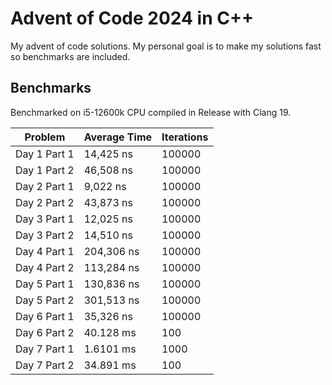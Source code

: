 # Advent of Code 2024 in C++

My advent of code solutions. My personal goal is to make my solutions fast so benchmarks are included.

## Benchmarks

Benchmarked on i5-12600k CPU compiled in Release with Clang 19.

| Problem      | Average Time | Iterations |
|--------------|--------------|------------|
| Day 1 Part 1 | 14,425 ns    | 100000     |
| Day 1 Part 2 | 46,508 ns    | 100000     |
| Day 2 Part 1 | 9,022 ns     | 100000     |
| Day 2 Part 2 | 43,873 ns    | 100000     |
| Day 3 Part 1 | 12,025 ns    | 100000     |
| Day 3 Part 2 | 14,510 ns    | 100000     |
| Day 4 Part 1 | 204,306 ns   | 100000     |
| Day 4 Part 2 | 113,284 ns   | 100000     |
| Day 5 Part 1 | 130,836 ns   | 100000     |
| Day 5 Part 2 | 301,513 ns   | 100000     |
| Day 6 Part 1 | 35,326 ns    | 100000     |
| Day 6 Part 2 | 40.128 ms    | 100        |
| Day 7 Part 1 | 1.6101 ms    | 1000       |
| Day 7 Part 2 | 34.891 ms    | 100        |
